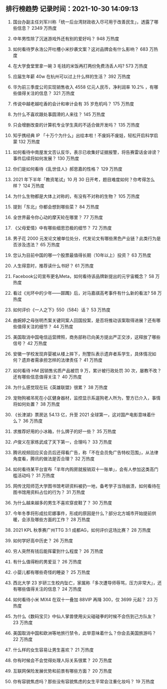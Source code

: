
## 排行榜趋势 记录时间：2021-10-30 14:09:13
  
  1. 国台办副主任刘军川称「统一后台湾财政收入尽可用于改善民生」，透露了哪些信息？ 2349 万热度
    
  2. 中年男性除了沉迷游戏外还有别的爱好吗？ 948 万热度
    
  3. 如何看待罗永浩公开吐槽小米抄袭文案？这对品牌会有什么影响？ 683 万热度
    
  4. 在大学食堂里拿一碗 3 毛钱的米饭再打两份免费汤丢人吗? 573 万热度
    
  5. 应届生年薪 40w 在杭州可以过上什么样的生活？ 392 万热度
    
  6. 华为前三季度公司实现销售收入 4558 亿元人民币，净利润率 10.2% ，有哪些值得关注的信息？ 321 万热度
    
  7. 传说中越老越吃香的会计和审计会有 35 岁危机吗？ 175 万热度
    
  8. 为什么不喜欢跟处事圆滑的人来往？ 145 万热度
    
  9. 只会增删改查的计算机专业学生真的不适合做开发吗？ 135 万热度
    
  10. 知乎携经典 IP 「十万个为什么」出绘本啦！不废妈不废娃，轻松开启科学启蒙 132 万热度
    
  11. 如何看待中南屋发文否认反华，表示已收集好证据报警，将告赛雷话金诽谤？事件后续将如何发展？ 130 万热度
    
  12. 你们是如何看待《乱世佳人》郝思嘉的性格？ 129 万热度
    
  13. 2021 年下半年「教资笔试」10 月 30 日开考，题目难度如何？你考得怎么样？ 124 万热度
    
  14. 为什么生物都是大体上对称的，有没有不对称的生物？ 105 万热度
    
  15. 提到「东北」你都会想到哪些菜？ 84 万热度
    
  16. 全世界最令你心动的摩天轮在哪里？ 77 万热度
    
  17. 《父母爱情》中有哪些细思恐极的细节？ 72 万热度
    
  18. 男子花  2000 元发论文被单位处分，代发论文有哪些黑色产业链？此类行为是否涉及违法？ 65 万热度
    
  19. 您认为目前中国的哪一个股票最值得长期（10年以上）投资？ 63 万热度
    
  20. 人生得意时，推荐读什么书好？ 61 万热度
    
  21. Facebook公司宣布更名Meta，如何看待该品牌新提出的元宇宙概念？ 58 万热度
    
  22. 看过《光环中的少年——踯躅》后，对马嘉祺高考事件有什么新的看法? 58 万热度
    
  23. 如何评价《一人之下》550（584）话？ 53 万热度
    
  24. 曲婉婷之母张明杰案关键同案人回国投案，是否将推动该案取得进展？还有哪些值得关注的细节？ 44 万热度
    
  25. 美国取消中国电信运营牌照，商务部称已向美方提出严正交涉，这释放了哪些信号？ 42 万热度
    
  26. 安徽一学校发现弃婴被从楼上摔下，刑警队表示遗弃者系学生，具体情况如何？遗弃者需承担怎样的法律责任？ 41 万热度
    
  27. 如何看待 HM 因销售劣质产品被罚 9 万，累计被行政处罚 30 次，屡教不改？还有哪些信息值得关注？ 40 万热度
    
  28. 为什么感觉现在玩《英雄联盟》很累？ 38 万热度
    
  29. 宠物狗被吊死在小区健身器材，监控显示系遛狗老人所为，警方已介入，事情将如何处置？ 38 万热度
    
  30. 《长津湖》票房达 54.13 亿，升至 2021 全球第一，这对国产电影意味着什么？ 36 万热度
    
  31. 求推荐好用的小冰箱，什么牌子的好一些？ 35 万热度
    
  32. 卢俊义在家练武成了天下第一，合理吗？ 33 万热度
    
  33. 腾讯视频回应买会员后还得看广告，称「不在会员免广告特权范围」，从法律角度看，腾讯的做法是否合理？ 32 万热度
    
  34. 如何看待某平台宣布「半年内购房就报销双十一账单」，会有人参加这类高门槛活动吗？ 31 万热度
    
  35. 网传沈阳师范大学图书馆考研资料被扔一地，备考学子当场崩溃，如何看待在图书馆用资料占位的行为？ 31 万热度
    
  36. 为什么越来越多的男生不喜欢穿皮鞋了？ 30 万热度
    
  37. 今年冬季将形成拉尼娜事件，形成的原因是什么？部分北方城市开始提前供暖，会涉及哪些方面的工作？ 28 万热度
    
  38. 2021 KPL 秋季赛广州TTG 3:1 成都AG，如何评价这场比赛？ 28 万热度
    
  39. 如何学好高中历史？ 26 万热度
    
  40. 穷人突然有钱后能挥霍到什么程度？ 26 万热度
    
  41. 有什么值得粉的男爱豆？ 26 万热度
    
  42. 小婴儿都有哪些奇怪的睡姿？ 25 万热度
    
  43. 西北大学 23 岁研三生校内坠亡，家属称「多次遭导师辱骂，压力非常大」，还有哪些值得关注的信息？ 24 万热度
    
  44. 如何看待小米 MIX4 在双十一叠加 88VIP 再降 300，仅 3699 元起？ 23 万热度
    
  45. 为什么《数码宝贝》中仙人掌兽使用尖尖碰碰拳的时候不会伤到己方队友？ 23 万热度
    
  46. 美国取消中国和欧洲等地旅行禁令，此举意味着什么？你会去美国旅游吗？ 22 万热度
    
  47. 什么样的女生容易让男生喜欢？ 21 万热度
    
  48. 你有时候会不会觉得处理人际关系很累？ 20 万热度
    
  49. 互联网保险发展优势和前景有哪些方面？ 20 万热度
    
  50. 你有容貌焦虑吗？那些没有容貌焦虑的女生平常会注重化妆吗？ 19 万热度
    